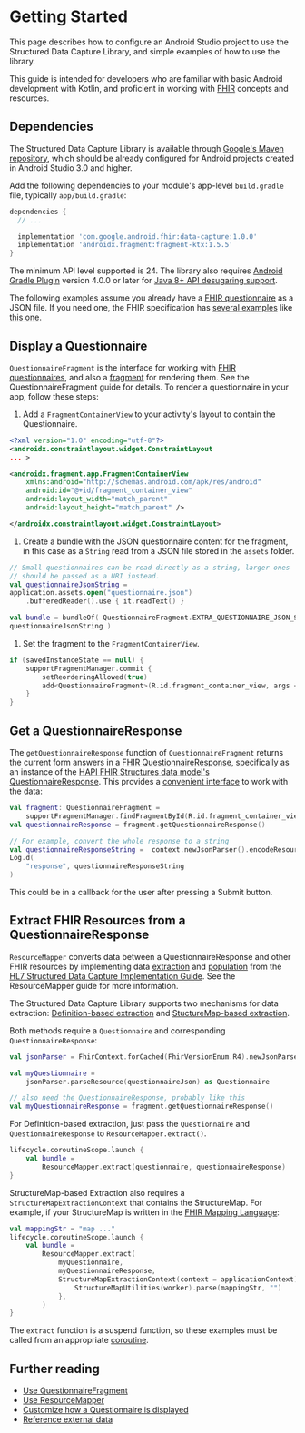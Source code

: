 # Getting Started

This page describes how to configure an Android Studio project to use the
Structured Data Capture Library, and simple examples of how to use the library.

This guide is intended for developers who are familiar with basic Android
development with Kotlin, and proficient in working with
[FHIR](http://hl7.org/fhir/) concepts and resources.

## Dependencies

The Structured Data Capture Library is available through
[Google's Maven repository](https://maven.google.com/web/index.html), which
should be already configured for Android projects created in Android Studio 3.0
and higher.

Add the following dependencies to your module's app-level `build.gradle` file,
typically `app/build.gradle`:

```gradle
dependencies {
  // ...

  implementation 'com.google.android.fhir:data-capture:1.0.0'
  implementation 'androidx.fragment:fragment-ktx:1.5.5'
}
```

The minimum API level supported is 24. The library also requires
[Android Gradle Plugin](https://developer.android.com/studio/releases/gradle-plugin)
version 4.0.0 or later for
[Java 8+ API desugaring support](https://developer.android.com/studio/write/java8-support#library-desugaring).

The following examples assume you already have a
[FHIR questionnaire](https://www.hl7.org/fhir/questionnaire.html) as a JSON
file. If you need one, the FHIR specification has
[several examples](https://www.hl7.org/fhir/questionnaire-examples.html) like
[this one](https://www.hl7.org/fhir/questionnaire-example-f201-lifelines.json).

## Display a Questionnaire

`QuestionnaireFragment` is the interface for working with
[FHIR questionnaires](https://www.hl7.org/fhir/questionnaire.html), and also a
[fragment](https://developer.android.com/guide/fragments) for rendering them.
See the QuestionnaireFragment guide for details. To render a questionnaire in
your app, follow these steps:

1. Add a `FragmentContainerView` to your activity's layout to contain the
    Questionnaire.

```xml
<?xml version="1.0" encoding="utf-8"?>
<androidx.constraintlayout.widget.ConstraintLayout
... >

<androidx.fragment.app.FragmentContainerView
    xmlns:android="http://schemas.android.com/apk/res/android"
    android:id="@+id/fragment_container_view"
    android:layout_width="match_parent"
    android:layout_height="match_parent" />

</androidx.constraintlayout.widget.ConstraintLayout>
```

1. Create a bundle with the JSON questionnaire content for the fragment, in
    this case as a `String` read from a JSON file stored in the `assets` folder.

```kotlin
// Small questionnaires can be read directly as a string, larger ones
// should be passed as a URI instead.
val questionnaireJsonString =
application.assets.open("questionnaire.json")
    .bufferedReader().use { it.readText() }

val bundle = bundleOf( QuestionnaireFragment.EXTRA_QUESTIONNAIRE_JSON_STRING to
questionnaireJsonString )
```

1. Set the fragment to the `FragmentContainerView`.

```kotlin
if (savedInstanceState == null) {
    supportFragmentManager.commit {
        setReorderingAllowed(true)
        add<QuestionnaireFragment>(R.id.fragment_container_view, args = bundle)
    }
}
```

## Get a QuestionnaireResponse

The `getQuestionnaireResponse` function of `QuestionnaireFragment` returns the
current form answers in a
[FHIR QuestionnaireResponse](http://www.hl7.org/fhir/questionnaireresponse.html),
specifically as an instance of the
[HAPI FHIR Structures data model's QuestionnaireResponse](https://hapifhir.io/hapi-fhir/apidocs/hapi-fhir-structures-r4/org/hl7/fhir/r4/model/QuestionnaireResponse.html).
This provides a
[convenient interface](https://hapifhir.io/hapi-fhir/docs/model/working_with_resources.html)
to work with the data:

```kotlin
val fragment: QuestionnaireFragment =
    supportFragmentManager.findFragmentById(R.id.fragment_container_view) as QuestionnaireFragment
val questionnaireResponse = fragment.getQuestionnaireResponse()

// For example, convert the whole response to a string
val questionnaireResponseString =  context.newJsonParser().encodeResourceToString(questionnaireResponse)
Log.d(
    "response", questionnaireResponseString
)
```

This could be in a callback for the user after pressing a Submit button.

## Extract FHIR Resources from a QuestionnaireResponse

`ResourceMapper` converts data between a QuestionnaireResponse and other FHIR
resources by implementing data
[extraction](http://build.fhir.org/ig/HL7/sdc/extraction.html) and
[population](http://build.fhir.org/ig/HL7/sdc/populate.html) from the
[HL7 Structured Data Capture Implementation Guide](http://build.fhir.org/ig/HL7/sdc/).
See the ResourceMapper guide for more information.

The Structured Data Capture Library supports two mechanisms for data extraction:
[Definition-based extraction](http://hl7.org/fhir/uv/sdc/extraction.html#definition-based-extraction)
and
[StuctureMap-based extraction](http://hl7.org/fhir/uv/sdc/extraction.html#structuremap-based-extraction).

Both methods require a `Questionnaire` and corresponding
`QuestionnaireResponse`:

```kotlin
val jsonParser = FhirContext.forCached(FhirVersionEnum.R4).newJsonParser()

val myQuestionnaire =
    jsonParser.parseResource(questionnaireJson) as Questionnaire

// also need the QuestionnaireResponse, probably like this
val myQuestionnaireResponse = fragment.getQuestionnaireResponse()
```

For Definition-based extraction, just pass the `Questionnaire` and
`QuestionnaireResponse` to `ResourceMapper.extract()`.

```kotlin
lifecycle.coroutineScope.launch {
    val bundle =
        ResourceMapper.extract(questionnaire, questionnaireResponse)
}
```

StructureMap-based Extraction also requires a `StructureMapExtractionContext`
that contains the StructureMap. For example, if your StructureMap is written in
the [FHIR Mapping Language](http://hl7.org/fhir/R4/mapping-language.html):

```kotlin
val mappingStr = "map ..."
lifecycle.coroutineScope.launch {
    val bundle =
        ResourceMapper.extract(
            myQuestionnaire,
            myQuestionnaireResponse,
            StructureMapExtractionContext(context = applicationContext) { _, worker ->
                StructureMapUtilities(worker).parse(mappingStr, "")
            },
        )
}
```

The `extract` function is a suspend function, so these examples must be called
from an appropriate
[coroutine](https://developer.android.com/kotlin/coroutines).

## Further reading

* [Use QuestionnaireFragment](Use-QuestionnaireFragment.md)
* [Use ResourceMapper](Use-ResourceMapper.md)
* [Customize how a Questionnaire is displayed](Customize-how-a-Questionnaire-is-displayed.md)
* [Reference external data](Reference-external-data.md)
